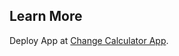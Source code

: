 

## Learn More

Deploy App at [Change Calculator App](https://sdcs-react100-changecalculator.herokuapp.com/).
